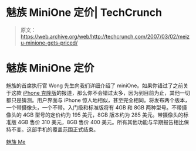 # 魅族 MiniOne 定价| TechCrunch

> 原文：<https://web.archive.org/web/http://techcrunch.com/2007/03/02/meizu-minione-gets-priced/>

# 魅族 MiniOne 定价

魅族的首席执行官 Wong 先生向我们详细介绍了 miniOne。如果你错过了之前关于这款 [iPhone 克隆版](https://web.archive.org/web/20130628164818/http://crunchgear.com/2007/02/14/meizu-m8-enters-the-witness-protection-program/)的报道，那么你不会错过太多，因为到目前为止，其他一切都只是猜测。用户界面与 iPhone 惊人地相似，甚至完全相同。将发布两个版本，一个带摄像头，一个不带。入门级和标准版将有 4GB 和 8GB 两种型号。不带摄像头的 4GB 型号的定价约为 195 美元，8GB 版本约为 285 美元。带摄像头的标准版 4GB 售价 310 美元，8GB 售价 400 美元。所有其他功能与早期报告相比保持不变。这部手机的覆盖范围正式结束。

[魅族 Me](https://web.archive.org/web/20130628164818/http://www.meizume.com/showthread.php?s=9715281955d404f676062746014e42ce&p=9522#post9522)